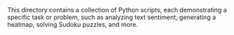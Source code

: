 This directory contains a collection of Python scripts, each demonstrating a specific task or problem, such as analyzing text sentiment, generating a heatmap, solving Sudoku puzzles, and more.
